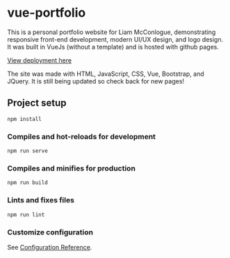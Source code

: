 # vue-portfolio

This is a personal portfolio website for Liam McConlogue, demonstrating responsive front-end development, modern UI/UX design, and logo design. It was built in VueJs (without a template) and is hosted with github pages.

[View deployment here](https://liammccon.github.io/vue-portfolio/)

The site was made with HTML, JavaScript, CSS, Vue, Bootstrap, and JQuery. It is still being updated so check back for new pages!

## Project setup
```
npm install
```

### Compiles and hot-reloads for development
```
npm run serve
```

### Compiles and minifies for production
```
npm run build
```

### Lints and fixes files
```
npm run lint
```

### Customize configuration
See [Configuration Reference](https://cli.vuejs.org/config/).
